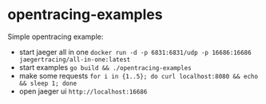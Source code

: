 # opentracing-examples

Simple opentracing example:
 - start jaeger all in one `docker run -d -p 6831:6831/udp -p 16686:16686 jaegertracing/all-in-one:latest`
 - start examples `go build && ./opentracing-examples`
 - make some requests `for i in {1..5}; do curl localhost:8080 && echo && sleep 1; done`
 - open jaeger ui `http://localhost:16686`